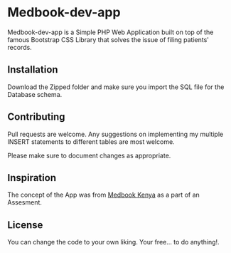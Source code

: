 # Medbook-dev-app

Medbook-dev-app is a Simple PHP Web Application built on top of the famous Bootstrap CSS Library that solves the issue of filing patients' records.

## Installation

Download the Zipped folder and make sure you import the SQL file for the Database schema.

## Contributing
Pull requests are welcome. Any suggestions on implementing my multiple INSERT statements to different tables are most welcome.

Please make sure to document changes as appropriate.

## Inspiration

The concept of the App was from [
Medbook Kenya](https://www.medbookafrica.com/) as a part of an Assesment.

## License
You can change the code to your own liking. Your free... to do anything!.
